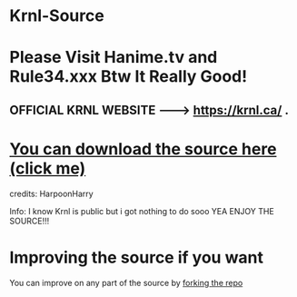 # Krnl-Source
# Please Visit Hanime.tv and Rule34.xxx Btw It Really Good!
## **OFFICIAL KRNL WEBSITE ---> https://krnl.ca/ .**
# [You can download the source here (click me)](https://github.com/HarpoonHarry/Krnl-source/releases)


credits:
HarpoonHarry

Info:
I know Krnl is public but i got nothing to do sooo YEA ENJOY THE SOURCE!!!

# Improving the source if you want
You can improve on any part of the source by [forking the repo](https://docs.github.com/en/get-started/quickstart/fork-a-repo)
